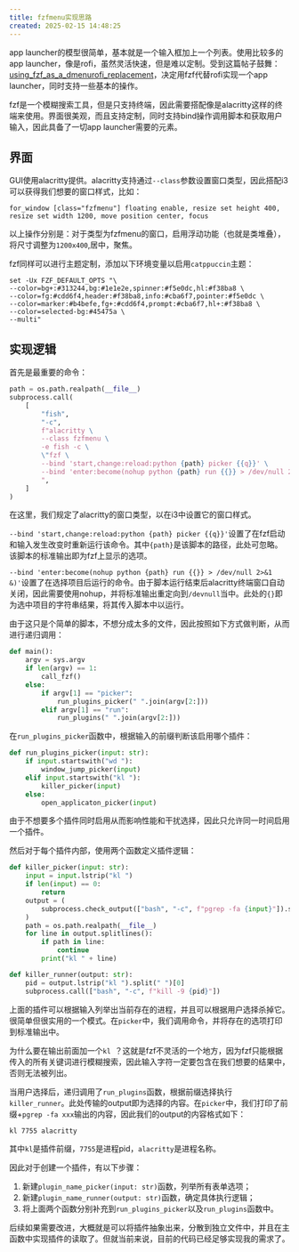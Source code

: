 ```yaml
---
title: fzfmenu实现思路
created: 2025-02-15 14:48:25
---
```


app launcher的模型很简单，基本就是一个输入框加上一个列表。使用比较多的app launcher，像是rofi，虽然灵活快速，但是难以定制。受到这篇帖子鼓舞：[using_fzf_as_a_dmenurofi_replacement](https://www.reddit.com/r/commandline/comments/jatyek/using_fzf_as_a_dmenurofi_replacement/)，决定用fzf代替rofi实现一个app launcher，同时支持一些基本的操作。

fzf是一个模糊搜索工具，但是只支持终端，因此需要搭配像是alacritty这样的终端来使用。界面很美观，而且支持定制，同时支持bind操作调用脚本和获取用户输入，因此具备了一切app launcher需要的元素。

## 界面

GUI使用alacritty提供。alacritty支持通过`--class`参数设置窗口类型，因此搭配i3可以获得我们想要的窗口样式，比如：

```shell
for_window [class="fzfmenu"] floating enable, resize set height 400, resize set width 1200, move position center, focus
```

以上操作分别是：对于类型为fzfmenu的窗口，启用浮动功能（也就是类堆叠），将尺寸调整为`1200x400`,居中，聚焦。

fzf同样可以进行主题定制，添加以下环境变量以启用`catppuccin`主题：

```shell
set -Ux FZF_DEFAULT_OPTS "\
--color=bg+:#313244,bg:#1e1e2e,spinner:#f5e0dc,hl:#f38ba8 \
--color=fg:#cdd6f4,header:#f38ba8,info:#cba6f7,pointer:#f5e0dc \
--color=marker:#b4befe,fg+:#cdd6f4,prompt:#cba6f7,hl+:#f38ba8 \
--color=selected-bg:#45475a \
--multi"
```

## 实现逻辑

首先是最重要的命令：

```python
path = os.path.realpath(__file__)
subprocess.call(
    [
        "fish",
        "-c",
        f"alacritty \
        --class fzfmenu \
        -e fish -c \
        \"fzf \
        --bind 'start,change:reload:python {path} picker {{q}}' \
        --bind 'enter:become(nohup python {path} run {{}} > /dev/null 2>&1 &)'\" \
        ",
    ]
)
```

在这里，我们规定了alacritty的窗口类型，以在i3中设置它的窗口样式。

`--bind 'start,change:reload:python {path} picker {{q}}'`设置了在fzf启动和输入发生改变时重新运行该命令。其中`{path}`是该脚本的路径，此处可忽略。该脚本的标准输出即为fzf上显示的选项。

`--bind 'enter:become(nohup python {path} run {{}} > /dev/null 2>&1 &)'`设置了在选择项目后运行的命令。由于脚本运行结束后alacritty终端窗口自动关闭，因此需要使用nohup，并将标准输出重定向到`/devnull`当中。此处的`{}`即为选中项目的字符串结果，将其传入脚本中以运行。

由于这只是个简单的脚本，不想分成太多的文件，因此按照如下方式做判断，从而进行递归调用：

```python
def main():
    argv = sys.argv
    if len(argv) == 1:
        call_fzf()
    else:
        if argv[1] == "picker":
            run_plugins_picker(" ".join(argv[2:]))
        elif argv[1] == "run":
            run_plugins(" ".join(argv[2:]))

```

在`run_plugins_picker`函数中，根据输入的前缀判断该启用哪个插件：

```python
def run_plugins_picker(input: str):
    if input.startswith("wd "):
        window_jump_picker(input)
    elif input.startswith("kl "):
        killer_picker(input)
    else:
        open_applicaton_picker(input)
```

由于不想要多个插件同时启用从而影响性能和干扰选择，因此只允许同一时间启用一个插件。

然后对于每个插件内部，使用两个函数定义插件逻辑：

```python
def killer_picker(input: str):
    input = input.lstrip("kl ")
    if len(input) == 0:
        return
    output = (
        subprocess.check_output(["bash", "-c", f"pgrep -fa {input}"]).strip().decode()
    )
    path = os.path.realpath(__file__)
    for line in output.splitlines():
        if path in line:
            continue
        print("kl " + line)

def killer_runner(output: str):
    pid = output.lstrip("kl ").split(" ")[0]
    subprocess.call(["bash", "-c", f"kill -9 {pid}"])

```

上面的插件可以根据输入列举出当前存在的进程，并且可以根据用户选择杀掉它。很简单但很实用的一个模式。在`picker`中，我们调用命令，并将存在的选项打印到标准输出中。

为什么要在输出前面加一个`kl `？这就是fzf不灵活的一个地方，因为fzf只能根据传入的所有关键词进行模糊搜索，因此输入字符一定要包含在我们想要的结果中，否则无法被列出。

当用户选择后，递归调用了`run_plugins`函数，根据前缀选择执行`killer_runner`。此处传输的output即为选择的内容。在`picker`中，我们打印了前缀+`pgrep -fa xxx`输出的内容，因此我们的output的内容格式如下：

```shell
kl 7755 alacritty
```

其中`kl`是插件前缀，`7755`是进程pid，`alacritty`是进程名称。

因此对于创建一个插件，有以下步骤：

1. 新建`plugin_name_picker(input: str)`函数，列举所有表单选项；
2. 新建`plugin_name_runner(output: str)`函数，确定具体执行逻辑；
3. 将上面两个函数分别补充到`run_plugins_picker`以及`run_plugins`函数中。

后续如果需要改进，大概就是可以将插件抽象出来，分散到独立文件中，并且在主函数中实现插件的读取了。但就当前来说，目前的代码已经足够实现我的需求了。